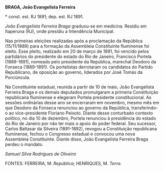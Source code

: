 **BRAGA, João Evangelista Ferreira**

\* const. est. RJ 1891; dep. est. RJ 1891.

*João Evangelista Ferreira Braga* graduou-se em medicina. Residiu em
Itaperuna (RJ), onde presidiu a Intendência Municipal.

Nas primeiras eleições realizadas após a proclamação da República
(15/11/1889) para a formação da Assembleia Constituinte fluminense foi
eleito. Esse pleito, realizado em 20 de março de 1891, foi vencido pelos
partidários do presidente do estado do Rio de Janeiro, Francisco Portela
(1889-1891), nomeado pelo presidente da República, marechal Deodoro da
Fonseca (1889-1891). Os portelistas derrotaram os candidatos do Partido
Republicano, de oposição ao governo, liderados por José Tomás da
Porciúncula.

Na Constituinte estadual, reunida a partir de 10 de maio, João
Evangelista Ferreira Braga e os demais deputados promulgaram a primeira
Constituição republicana fluminense e elegeram Portela presidente
constitucional. As sessões ordinárias desse ano se encerraram em
novembro, mesmo mês em que Deodoro da Fonseca renunciou ao governo da
República, transferindo-o ao vice-presidente Floriano Peixoto. Diante
desse conturbado contexto político, no dia 10 de dezembro, Portela
renunciou à presidência do estado do Rio de Janeiro por não ter mais o
apoio do poder federal. Seu sucessor, Carlos Baltasar da Silveira
(1891-1892), revogou a Constituição republicana fluminense, fechou o
Congresso estadual e convocou uma nova Assembleia Constituinte. Diante
disso, João Evangelista Ferreira Braga perdeu o mandato.

*Samuel Silva Rodrigues de Oliveira*

FONTES: FERREIRA, M. *República*; HENRIQUES, M. *Terra*.
